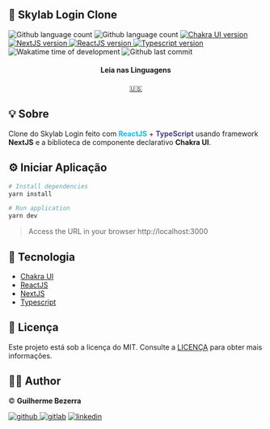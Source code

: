 ## :rocket: Skylab Login Clone

<p align="left">
    <img alt="Github language count" src="https://img.shields.io/github/languages/count/gbdsantos/reactjs-nextjs-skylab-login-clone">

  <img alt="Github language count" src="https://img.shields.io/github/languages/top/gbdsantos/reactjs-nextjs-skylab-login-clone">

  <a href="https://chakra-ui.com/">
    <img alt="Chakra UI version" src="https://img.shields.io/github/package-json/dependency-version/gbdsantos/reactjs-nextjs-skylab-login-clone/@chakra-ui/core">
  </a>

   <a href="https://nextjs.org/">
    <img alt="NextJS version" src="https://img.shields.io/github/package-json/dependency-version/gbdsantos/reactjs-nextjs-skylab-login-clone/next">
  </a>

  <a href="https://reactjs.org/">
    <img alt="ReactJS version" src="https://img.shields.io/github/package-json/dependency-version/gbdsantos/reactjs-nextjs-skylab-login-clone/react">
  </a>

  <a href="https://www.typescriptlang.org/">
    <img alt="Typescript version" src="https://img.shields.io/github/package-json/dependency-version/gbdsantos/reactjs-nextjs-skylab-login-clone/dev/typescript">
  </a>

  <img alt="Wakatime time of development" src="https://wakatime.com/badge/github/gbdsantos/reactjs-nextjs-skylab-login-clone.svg">

  <img alt="Github last commit" src="https://img.shields.io/github/last-commit/gbdsantos/reactjs-nextjs-skylab-login-clone">
</p>

<div align="center">
  <h4 align="center">Leia nas Linguagens</h4>
  <a href="https://github.com/gbdsantos/reactjs-nextjs-skylab-login-clone">🇺🇸
  </a>
</div>

## :bulb: Sobre

Clone do Skylab Login feito com <span style="color:deepskyblue; font-weight:bold;">**ReactJS**</span> + <span style="color:darkslateblue; font-weight:bold;">**TypeScript**</span> usando framework **NextJS** e a biblioteca de componente declarativo **Chakra UI**.

## :gear: Iniciar Aplicação

```Bash
# Install dependencies
yarn install

# Run application
yarn dev
```

> Access the URL in your browser http://localhost:3000

## :wrench: Tecnologia

- [Chakra UI](https://chakra-ui.com/ "Biblioteca de components para design system")
- [ReactJS](https://reactjs.org/ " Uma biblioteca JavaScript para interfaces de usuário")
- [NextJS](https://nextjs.org/ "Framework para React com SSR(Server Side Rendering)")
- [Typescript](https://www.typescriptlang.org/ "TypeScript extende JavaScript adicionando tipagem")

## :memo: Licença

Este projeto está sob a licença do MIT. Consulte a [LICENÇA](https://github.com/reactjs-nextjs-skylab-login-clone/blob/master/LICENSE) para obter mais informações.

## :man_astronaut: Author

©️ **Guilherme Bezerra** 

[![github](http://ap.imagensbrasil.org/images/2018/12/10/github-logo-1.png) ](http://www.github.com/gbdsantos)
[![gitlab](http://ap.imagensbrasil.org/images/2018/12/10/gitlab-32.png)](https://gitlab.com/gbdsantos1)
[![linkedin](http://ap.imagensbrasil.org/images/2018/12/10/linkedin-1.png)](https://www.linkedin.com/in/gbdsantos/)
